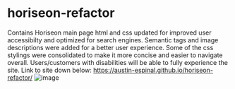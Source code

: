 # horiseon-refactor
Contains Horiseon main page html and css updated for improved user accessibilty and optimized for search engines. Semantic tags and image descriptions were added for a better user experience. Some of the css stylings were consolidated to make it more concise and easier to navigate overall. Users/customers with disabilities will be able to fully experience the site. Link to site down below:
https://austin-espinal.github.io/horiseon-refactor/
![image](https://user-images.githubusercontent.com/89464862/137615969-7968e3be-8f7a-4d3e-b911-dc7106ae6261.png)